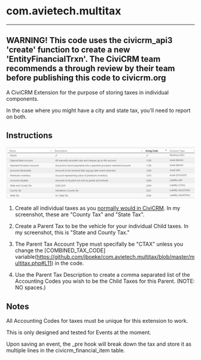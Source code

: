 # com.avietech.multitax

------------------------------------------------------------------------------------------------------
WARNING! This code uses the civicrm_api3 'create' function to create a new 'EntityFinancialTrxn'. 
The CiviCRM team recommends a through review by their team before publishing this code to civicrm.org
------------------------------------------------------------------------------------------------------

A CiviCRM Extension for the purpose of storing taxes in individual components. 

In the case where you might have a city and state tax, you'll need to report on both.

## Instructions

![Screenshot](/screenshot1.png?raw=true)

1) Create all individual taxes as you [normally would in CiviCRM](https://docs.civicrm.org/user/en/4.6/contributions/sales-tax-and-vat/). In my screenshot, these are "County Tax" and "State Tax".

2) Create a Parent Tax to be the vehicle for your individual Child taxes. In my screenshot, this is "State and County Tax."

3) The Parent Tax Account Type must specifally be "CTAX" unless you change the [COMBINED_TAX_CODE] variable(https://github.com/jboeke/com.avietech.multitax/blob/master/multitax.php#L11) in the code.

4) Use the Parent Tax Description to create a comma separated list of the Accounting Codes you wish to be the Child Taxes for this Parent. (NOTE: NO spaces.)


## Notes

All Accounting Codes for taxes must be unique for this extension to work.

This is only designed and tested for Events at the moment.

Upon saving an event, the _pre hook will break down the tax and store it as multiple lines in the civicrm_financial_item table.
